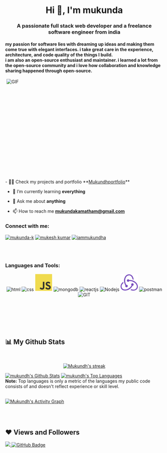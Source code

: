 


<!--
**mukundakamatham/mukundakamatham** is a ✨ _special_ ✨ repository because its `README.md` (this file) appears on your GitHub profile.
🧑‍💻 I’m looking to collaborate on open source projects
Here are some ideas to get you started:
😄 Pronouns: he/him/his

- 🔭 I’m currently working on ...
- 🌱 I’m currently learning ...
- 👯 I’m looking to collaborate on ...
- 🤔 I’m looking for help with ...
- 💬 Ask me about ...
- 📫 How to reach me: ...
- 😄 Pronouns: ...
- ⚡ Fun fact: ...
--><h1 align="center">Hi 👋, I'm mukunda</h1>
<h3 align="center">A passionate full stack web developer and a freelance software engineer from india</h3>
<h4>my passion for software lies with dreaming up ideas and making them come true with elegant interfaces. i take great care in the experience, architecture, and code quality of the things I build.<br>
  i am also an open-source enthusiast and maintainer. i learned a lot from the open-source community and i love how collaboration and knowledge sharing happened through open-source.</h4>
<img align="right" alt="GIF" src="https://github.com/abhisheknaiidu/abhisheknaiidu/blob/master/code.gif?raw=true" width="500" height="320" /> 
- 👨‍💻 Check my projects and portfolio  **<a href="https://mukundakamatham.github.io/csb-3o9c5/">Mukundhportfolio</a>**


- 🌱 I’m currently learning **everything**

- 💬 Ask me about **anything**

- 📫 How to reach me **mukundakamatham@gmail.com**
<h3 >Connect with me:</h3>
<p align="left" >
<a href="https://linkedin.com/in/mukunda-k" target="blank"><img align="center" src="https://raw.githubusercontent.com/rahuldkjain/github-profile-readme-generator/master/src/images/icons/Social/linked-in-alt.svg" alt="mukunda-k" height="30" width="40" /></a>
<a href="https://fb.com/mukesh kumar" target="blank"><img align="center" src="https://raw.githubusercontent.com/rahuldkjain/github-profile-readme-generator/master/src/images/icons/Social/facebook.svg" alt="mukesh kumar" height="30" width="40" /></a>
<a href="https://instagram.com/iammukundha" target="blank"><img align="center" src="https://raw.githubusercontent.com/rahuldkjain/github-profile-readme-generator/master/src/images/icons/Social/instagram.svg" alt="iammukundha" height="30" width="40" /></a>
</p>

<!--<p align="left"> <a href="https://aws.amazon.com" target="_blank" rel="noreferrer"> <img src="https://raw.githubusercontent.com/devicons/devicon/master/icons/amazonwebservices/amazonwebservices-original-wordmark.svg" alt="aws" width="40" height="40"/> </a> <a href="https://getbootstrap.com" target="_blank" rel="noreferrer"> <img src="https://raw.githubusercontent.com/devicons/devicon/master/icons/bootstrap/bootstrap-plain-wordmark.svg" alt="bootstrap" width="40" height="40"/> </a> <a href="https://canvasjs.com" target="_blank" rel="noreferrer"> <img src="https://raw.githubusercontent.com/Hardik0307/Hardik0307/master/assets/canvasjs-charts.svg" alt="canvasjs" width="40" height="40"/> </a> <a href="https://www.w3schools.com/css/" target="_blank" rel="noreferrer"> <img src="https://raw.githubusercontent.com/devicons/devicon/master/icons/css3/css3-original-wordmark.svg" alt="css3" width="40" height="40"/> </a> <a href="https://expressjs.com" target="_blank" rel="noreferrer"> <img src="https://raw.githubusercontent.com/devicons/devicon/master/icons/express/express-original-wordmark.svg" alt="express" width="40" height="40"/> </a> <a href="https://www.figma.com/" target="_blank" rel="noreferrer"> <img src="https://www.vectorlogo.zone/logos/figma/figma-icon.svg" alt="figma" width="40" height="40"/> </a> <a href="https://heroku.com" target="_blank" rel="noreferrer"> <img src="https://www.vectorlogo.zone/logos/heroku/heroku-icon.svg" alt="heroku" width="40" height="40"/> </a> <a href="https://www.w3.org/html/" target="_blank" rel="noreferrer"> <img src="https://raw.githubusercontent.com/devicons/devicon/master/icons/html5/html5-original-wordmark.svg" alt="html5" width="40" height="40"/> </a> <a href="https://developer.mozilla.org/en-US/docs/Web/JavaScript" target="_blank" rel="noreferrer"> <img src="https://raw.githubusercontent.com/devicons/devicon/master/icons/javascript/javascript-original.svg" alt="javascript" width="40" height="40"/> </a> <a href="https://www.mongodb.com/" target="_blank" rel="noreferrer"> <img src="https://raw.githubusercontent.com/devicons/devicon/master/icons/mongodb/mongodb-original-wordmark.svg" alt="mongodb" width="40" height="40"/> </a> <a href="https://nodejs.org" target="_blank" rel="noreferrer"> <img src="https://raw.githubusercontent.com/devicons/devicon/master/icons/nodejs/nodejs-original-wordmark.svg" alt="nodejs" width="40" height="40"/> </a> <a href="https://reactjs.org/" target="_blank" rel="noreferrer"> <img src="https://raw.githubusercontent.com/devicons/devicon/master/icons/react/react-original-wordmark.svg" alt="react" width="40" height="40"/> </a> <a href="https://webpack.js.org" target="_blank" rel="noreferrer"> <img src="https://raw.githubusercontent.com/devicons/devicon/d00d0969292a6569d45b06d3f350f463a0107b0d/icons/webpack/webpack-original-wordmark.svg" alt="webpack" width="40" height="40"/> </a> </p>
-->
<br/>
<br/>
<span><h3 align="left">Languages and Tools:</h3><p align="center">
      <img src="https://www.vectorlogo.zone/logos/w3_html5/w3_html5-icon.svg" alt="html" width="55" height="55"/>
      <img src="https://www.vectorlogo.zone/logos/w3_css/w3_css-icon.svg" alt="css" width="55" height="55"/>
      <img src="https://raw.githubusercontent.com/devicons/devicon/master/icons/javascript/javascript-original.svg" alt="javascript" width="55" height="55"/>
      <img src="https://www.vectorlogo.zone/logos/mongodb/mongodb-icon.svg" alt="mongodb" width="45" height="55"/>
      <img src="https://www.vectorlogo.zone/logos/reactjs/reactjs-icon.svg" alt="reactjs" width="55" height="55"/>
      <img src="https://www.vectorlogo.zone/logos/nodejs/nodejs-icon.svg" alt="Nodejs" width="55" height="55"/>
      <img src="https://raw.githubusercontent.com/devicons/devicon/master/icons/redux/redux-original.svg" alt="redux" width="55" height="55"/>
      <img src="https://www.vectorlogo.zone/logos/getpostman/getpostman-icon.svg" alt="postman" width="55" height="55"/>
      <img src="https://www.vectorlogo.zone/logos/git-scm/git-scm-icon.svg" alt="GIT" width="55" height="55" marginleft="15"/>
</p></span>
<br/>
<br/>
<br/>
<!--<p><img align="left" src="https://github-readme-stats.vercel.app/api/top-langs?username=mukundakamatham&show_icons=true&locale=en&layout=compact&title_color=ffc857&icon_color=8ac926&text_color=daf7dc&bg_color=151515" alt="vishal-080" /></p>-->
<br/>

<!--<p>&nbsp;<img align="right" src="https://github-readme-stats.vercel.app/api?username=mukundakamatham&show_icons=true&locale=en&text_color=daf7dc&bg_color=151515&hide=css,html,php" alt="vishal-080" /></p>-->
<br/>


## 📊 My Github Stats

  <br/>
  <p align="center">
    <a href="https://github.com/mukundakamatham/github-readme-streak-stats">
        <img title="🔥 Get streak stats for your profile at git.io/streak-stats" alt="Mukundh's streak" src="https://github-readme-streak-stats.herokuapp.com/?user=mukundakamatham&theme=black-ice&hide_border=true&stroke=0000&background=060A0CD0"/>
    </a>
</p>
    <a href="https://github.com/mukundakamatham/github-readme-stats"><img alt="mukundh's Github Stats" src="https://github-readme-stats.vercel.app/api?username=dharmeshrao&show_icons=true&count_private=true&theme=react&hide_border=true&bg_color=0D1117" /></a>
  <a href="https://github.com/mukundakamatham/github-readme-stats"><img alt="mukundh's Top Languages" src="https://github-readme-stats.vercel.app/api/top-langs/?username=mukundakamatham&langs_count=8&count_private=true&layout=compact&theme=react&hide_border=true&bg_color=0D1117" /></a>
  <br/>
  <b>Note:</b> Top languages is only a metric of the languages my public code consists of and doesn't reflect experience or skill level.




<br/>
<br/>
<!--<a href="https://github.com/mukundakamatham/github-readme-activity-graph"><img alt="mukundakamatham's Activity Graph" src="https://activity-graph.herokuapp.com/graph?username=mukundakamatham&bg_color=0D1117&color=5BCDEC&line=5BCDEC&point=FFFFFF&hide_border=true" /></a>-->

<a href="https://github.com/mukundakamatham/github-readme-activity-graph"><img alt="Mukundh's Activity Graph" src="https://activity-graph.herokuapp.com/graph?username=mukundakamatham&bg_color=0D1117&color=5BCDEC&line=5BCDEC&point=FFFFFF&hide_border=true" /></a>

<br/>
<br/>

## ❤ Views and Followers
<a href="https://github.com/mukundakamatham/github-profile-views-counter">
    <img src="https://komarev.com/ghpvc/?username=mukundakamatham">
</a>
<a href="https://github.com/mukundakamatham?tab=followers"><img src="https://img.shields.io/github/followers/mukundakamatham?label=Followers&style=social" alt="GitHub Badge"></a>
